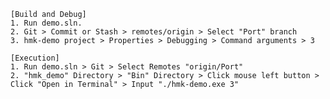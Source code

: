     [Build and Debug]
    1. Run demo.sln.
    2. Git > Commit or Stash > remotes/origin > Select "Port" branch
    3. hmk-demo project > Properties > Debugging > Command arguments > 3

    [Execution]
    1. Run demo.sln > Git > Select Remotes "origin/Port"
    2. "hmk_demo" Directory > "Bin" Directory > Click mouse left button > Click "Open in Terminal" > Input "./hmk-demo.exe 3"

